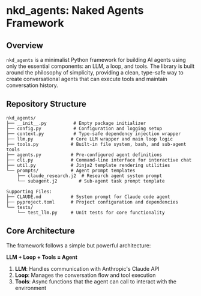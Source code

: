 # nkd_agents: Naked Agents Framework

## Overview

`nkd_agents` is a minimalist Python framework for building AI agents using only the essential components: an LLM, a loop, and tools. The library is built around the philosophy of simplicity, providing a clean, type-safe way to create conversational agents that can execute tools and maintain conversation history.

## Repository Structure

```
nkd_agents/
├── __init__.py          # Empty package initializer
├── config.py            # Configuration and logging setup
├── context.py           # Type-safe dependency injection wrapper
├── llm.py              # Core LLM wrapper and main loop logic
├── tools.py            # Built-in file system, bash, and sub-agent tools
├── agents.py           # Pre-configured agent definitions
├── cli.py              # Command-line interface for interactive chat
├── util.py             # Jinja2 template rendering utilities
└── prompts/            # Agent prompt templates
    ├── claude_research.j2  # Research agent system prompt
    └── subagent.j2        # Sub-agent task prompt template

Supporting Files:
├── CLAUDE.md           # System prompt for Claude code agent
├── pyproject.toml      # Project configuration and dependencies
└── tests/
    └── test_llm.py     # Unit tests for core functionality
```

## Core Architecture

The framework follows a simple but powerful architecture:

**LLM + Loop + Tools = Agent**

1. **LLM**: Handles communication with Anthropic's Claude API
2. **Loop**: Manages the conversation flow and tool execution
3. **Tools**: Async functions that the agent can call to interact with the environment